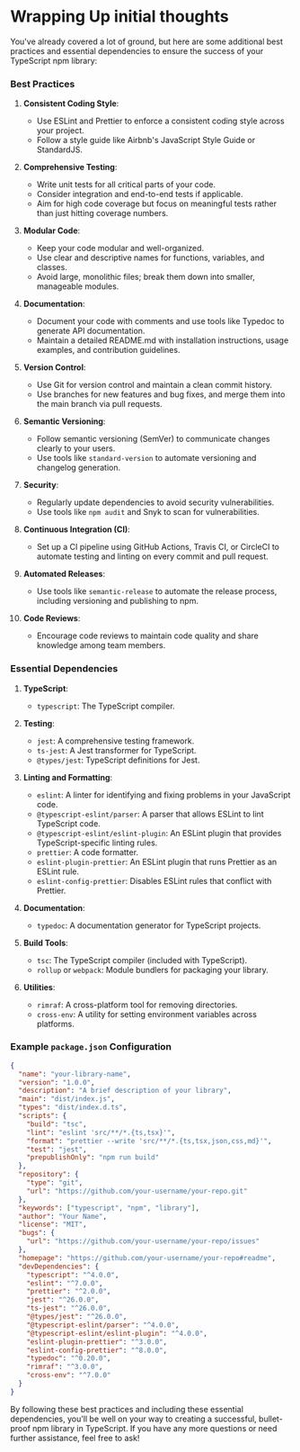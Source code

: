 # Wrapping Up initial thoughts
You've already covered a lot of ground, but here are some additional best practices and essential dependencies to ensure the success of your TypeScript npm library:

### Best Practices

1. **Consistent Coding Style**:
   - Use ESLint and Prettier to enforce a consistent coding style across your project.
   - Follow a style guide like Airbnb's JavaScript Style Guide or StandardJS.

2. **Comprehensive Testing**:
   - Write unit tests for all critical parts of your code.
   - Consider integration and end-to-end tests if applicable.
   - Aim for high code coverage but focus on meaningful tests rather than just hitting coverage numbers.

3. **Modular Code**:
   - Keep your code modular and well-organized.
   - Use clear and descriptive names for functions, variables, and classes.
   - Avoid large, monolithic files; break them down into smaller, manageable modules.

4. **Documentation**:
   - Document your code with comments and use tools like Typedoc to generate API documentation.
   - Maintain a detailed README.md with installation instructions, usage examples, and contribution guidelines.

5. **Version Control**:
   - Use Git for version control and maintain a clean commit history.
   - Use branches for new features and bug fixes, and merge them into the main branch via pull requests.

6. **Semantic Versioning**:
   - Follow semantic versioning (SemVer) to communicate changes clearly to your users.
   - Use tools like `standard-version` to automate versioning and changelog generation.

7. **Security**:
   - Regularly update dependencies to avoid security vulnerabilities.
   - Use tools like `npm audit` and Snyk to scan for vulnerabilities.

8. **Continuous Integration (CI)**:
   - Set up a CI pipeline using GitHub Actions, Travis CI, or CircleCI to automate testing and linting on every commit and pull request.

9. **Automated Releases**:
   - Use tools like `semantic-release` to automate the release process, including versioning and publishing to npm.

10. **Code Reviews**:
    - Encourage code reviews to maintain code quality and share knowledge among team members.

### Essential Dependencies

1. **TypeScript**:
   - `typescript`: The TypeScript compiler.

2. **Testing**:
   - `jest`: A comprehensive testing framework.
   - `ts-jest`: A Jest transformer for TypeScript.
   - `@types/jest`: TypeScript definitions for Jest.

3. **Linting and Formatting**:
   - `eslint`: A linter for identifying and fixing problems in your JavaScript code.
   - `@typescript-eslint/parser`: A parser that allows ESLint to lint TypeScript code.
   - `@typescript-eslint/eslint-plugin`: An ESLint plugin that provides TypeScript-specific linting rules.
   - `prettier`: A code formatter.
   - `eslint-plugin-prettier`: An ESLint plugin that runs Prettier as an ESLint rule.
   - `eslint-config-prettier`: Disables ESLint rules that conflict with Prettier.

4. **Documentation**:
   - `typedoc`: A documentation generator for TypeScript projects.

5. **Build Tools**:
   - `tsc`: The TypeScript compiler (included with TypeScript).
   - `rollup` or `webpack`: Module bundlers for packaging your library.

6. **Utilities**:
   - `rimraf`: A cross-platform tool for removing directories.
   - `cross-env`: A utility for setting environment variables across platforms.

### Example `package.json` Configuration

```json
{
  "name": "your-library-name",
  "version": "1.0.0",
  "description": "A brief description of your library",
  "main": "dist/index.js",
  "types": "dist/index.d.ts",
  "scripts": {
    "build": "tsc",
    "lint": "eslint 'src/**/*.{ts,tsx}'",
    "format": "prettier --write 'src/**/*.{ts,tsx,json,css,md}'",
    "test": "jest",
    "prepublishOnly": "npm run build"
  },
  "repository": {
    "type": "git",
    "url": "https://github.com/your-username/your-repo.git"
  },
  "keywords": ["typescript", "npm", "library"],
  "author": "Your Name",
  "license": "MIT",
  "bugs": {
    "url": "https://github.com/your-username/your-repo/issues"
  },
  "homepage": "https://github.com/your-username/your-repo#readme",
  "devDependencies": {
    "typescript": "^4.0.0",
    "eslint": "^7.0.0",
    "prettier": "^2.0.0",
    "jest": "^26.0.0",
    "ts-jest": "^26.0.0",
    "@types/jest": "^26.0.0",
    "@typescript-eslint/parser": "^4.0.0",
    "@typescript-eslint/eslint-plugin": "^4.0.0",
    "eslint-plugin-prettier": "^3.0.0",
    "eslint-config-prettier": "^8.0.0",
    "typedoc": "^0.20.0",
    "rimraf": "^3.0.0",
    "cross-env": "^7.0.0"
  }
}
```

By following these best practices and including these essential dependencies, you'll be well on your way to creating a successful, bullet-proof npm library in TypeScript. If you have any more questions or need further assistance, feel free to ask!
